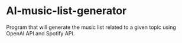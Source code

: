 # AI-music-list-generator
Program that will generate the music list related to a given topic using OpenAI API and Spotify API.
